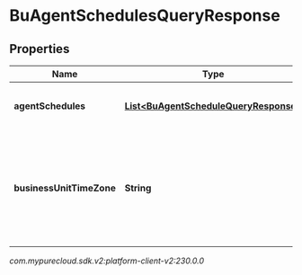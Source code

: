# BuAgentSchedulesQueryResponse


## Properties

| Name | Type | Description | Notes |
| ------------ | ------------- | ------------- | ------------- |
| **agentSchedules** | [**List&lt;BuAgentScheduleQueryResponse&gt;**](BuAgentScheduleQueryResponse) | The requested agent schedules |  [optional] |
| **businessUnitTimeZone** | **String** | The time zone configured for the business unit to which these schedules apply |  [optional] |




_com.mypurecloud.sdk.v2:platform-client-v2:230.0.0_
